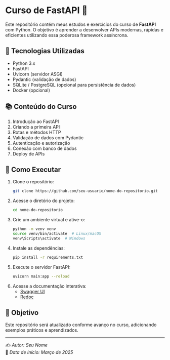 # Curso de FastAPI 🚀

Este repositório contém meus estudos e exercícios do curso de **FastAPI** com Python. O objetivo é aprender a desenvolver APIs modernas, rápidas e eficientes utilizando essa poderosa framework assíncrona.

## 📌 Tecnologias Utilizadas
- Python 3.x
- FastAPI
- Uvicorn (servidor ASGI)
- Pydantic (validação de dados)
- SQLite / PostgreSQL (opcional para persistência de dados)
- Docker (opcional)

## 📚 Conteúdo do Curso
1. Introdução ao FastAPI
2. Criando a primeira API
3. Rotas e métodos HTTP
4. Validação de dados com Pydantic
5. Autenticação e autorização
6. Conexão com banco de dados
7. Deploy de APIs

## 🚀 Como Executar
1. Clone o repositório:
   ```sh
   git clone https://github.com/seu-usuario/nome-do-repositorio.git
   ```
2. Acesse o diretório do projeto:
   ```sh
   cd nome-do-repositorio
   ```
3. Crie um ambiente virtual e ative-o:
   ```sh
   python -m venv venv
   source venv/bin/activate  # Linux/macOS
   venv\Scripts\activate  # Windows
   ```
4. Instale as dependências:
   ```sh
   pip install -r requirements.txt
   ```
5. Execute o servidor FastAPI:
   ```sh
   uvicorn main:app --reload
   ```
6. Acesse a documentação interativa:
   - [Swagger UI](http://127.0.0.1:8000/docs)
   - [Redoc](http://127.0.0.1:8000/redoc)

## 📌 Objetivo
Este repositório será atualizado conforme avanço no curso, adicionando exemplos práticos e aprendizados.

---

✍️ _Autor: Seu Nome_  
📅 _Data de Início: Março de 2025_
